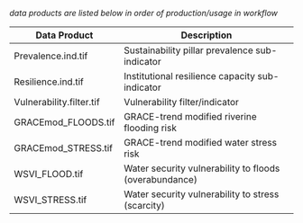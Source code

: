 *data products are listed below in order of production/usage in workflow*

Data Product | Description
------------ | -------------
Prevalence.ind.tif | Sustainability pillar prevalence sub-indicator
Resilience.ind.tif | Institutional resilience capacity sub-indicator
Vulnerability.filter.tif | Vulnerability filter/indicator
GRACEmod_FLOODS.tif	 | GRACE-trend modified riverine flooding risk
GRACEmod_STRESS.tif | GRACE-trend modified water stress risk
WSVI_FLOOD.tif | Water security vulnerability to floods (overabundance)
WSVI_STRESS.tif | Water security vulnerability to stress (scarcity)


